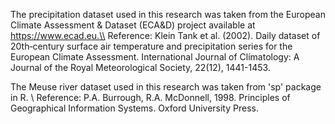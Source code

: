 The precipitation dataset used in this research was taken from the European Climate Assessment \& Dataset (ECA\&D) project available at https://www.ecad.eu.\\
Reference: Klein Tank et al. (2002). Daily dataset of 20th‐century surface air temperature and precipitation series for the European Climate Assessment. International Journal of Climatology: A Journal of the Royal Meteorological Society, 22(12), 1441-1453.

The Meuse river dataset used in this research was taken from 'sp' package in R. \\
Reference: P.A. Burrough, R.A. McDonnell, 1998. Principles of Geographical Information Systems. Oxford University Press.


